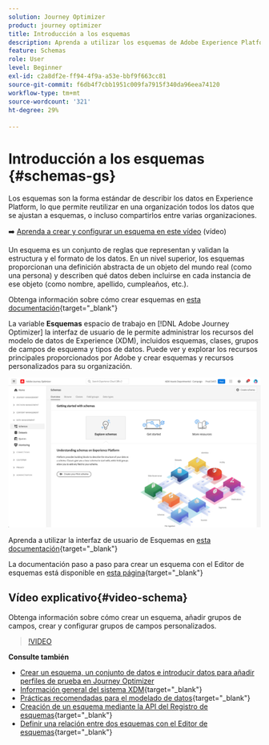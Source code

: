 ```yaml
---
solution: Journey Optimizer
product: journey optimizer
title: Introducción a los esquemas
description: Aprenda a utilizar los esquemas de Adobe Experience Platform en Adobe Journey Optimizer
feature: Schemas
role: User
level: Beginner
exl-id: c2a8df2e-ff94-4f9a-a53e-bbf9f663cc81
source-git-commit: f6db4f7cbb1951c009fa7915f340da96eea74120
workflow-type: tm+mt
source-wordcount: '321'
ht-degree: 29%

---
```


# Introducción a los esquemas {#schemas-gs}

Los esquemas son la forma estándar de describir los datos en Experience Platform, lo que permite reutilizar en una organización todos los datos que se ajustan a esquemas, o incluso compartirlos entre varias organizaciones.

➡️ [Aprenda a crear y configurar un esquema en este vídeo](#video-schema) (vídeo)

Un esquema es un conjunto de reglas que representan y validan la estructura y el formato de los datos. En un nivel superior, los esquemas proporcionan una definición abstracta de un objeto del mundo real (como una persona) y describen qué datos deben incluirse en cada instancia de ese objeto (como nombre, apellido, cumpleaños, etc.).  

Obtenga información sobre cómo crear esquemas en [esta documentación](https://experienceleague.adobe.com/docs/experience-platform/xdm/schema/composition.html?lang=es){target=&quot;_blank&quot;}

La variable **Esquemas** espacio de trabajo en [!DNL Adobe Journey Optimizer] la interfaz de usuario de le permite administrar los recursos del modelo de datos de Experience (XDM), incluidos esquemas, clases, grupos de campos de esquema y tipos de datos. Puede ver y explorar los recursos principales proporcionados por Adobe y crear esquemas y recursos personalizados para su organización.

![](assets/schemas-home.png)

Aprenda a utilizar la interfaz de usuario de Esquemas en [esta documentación](https://experienceleague.adobe.com/docs/experience-platform/xdm/ui/overview.html){target=&quot;_blank&quot;}

La documentación paso a paso para crear un esquema con el Editor de esquemas está disponible en [esta página](https://experienceleague.adobe.com/docs/experience-platform/xdm/tutorials/create-schema-ui.html?lang=es){target=&quot;_blank&quot;}


## Vídeo explicativo{#video-schema}

Obtenga información sobre cómo crear un esquema, añadir grupos de campos, crear y configurar grupos de campos personalizados.

>[!VIDEO](https://video.tv.adobe.com/v/334461?quality=12)

**Consulte también**

* [Crear un esquema, un conjunto de datos e introducir datos para añadir perfiles de prueba en Journey Optimizer](../segment/creating-test-profiles.md)
* [Información general del sistema XDM](https://experienceleague.adobe.com/docs/experience-platform/xdm/home.html?lang=es){target=&quot;_blank&quot;}
* [Prácticas recomendadas para el modelado de datos](https://experienceleague.adobe.com/docs/experience-platform/xdm/schema/best-practices.html){target=&quot;_blank&quot;}
* [Creación de un esquema mediante la API del Registro de esquemas](https://experienceleague.adobe.com/docs/experience-platform/xdm/tutorials/create-schema-api.html){target=&quot;_blank&quot;}
* [Definir una relación entre dos esquemas con el Editor de esquemas](https://experienceleague.adobe.com/docs/experience-platform/xdm/tutorials/relationship-ui.html){target=&quot;_blank&quot;}
